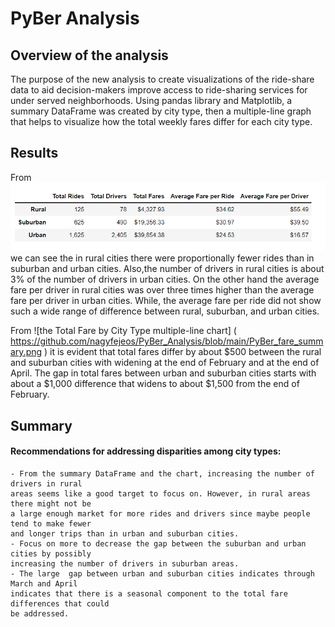 # PyBer Analysis

## Overview of the analysis
The purpose of the new analysis to create visualizations of the ride-share data to aid 
decision-makers improve access to ride-sharing services for under served neighborhoods. 
Using pandas library and Matplotlib, a summary DataFrame was created by city type, then
a multiple-line graph that helps to visualize how the total weekly fares differ for each
city type.

## Results
From ![the summary DataFrame]( https://github.com/nagyfejeos/PyBer_Analysis/blob/main/pyber_summary_df.png )
we can see the in rural cities there were proportionally fewer rides than in suburban and urban
cities. Also,the number of drivers in rural cities is about 3% of the number of drivers in urban cities. 
On the other hand the average fare per driver in rural cities was over three times higher than 
the average fare per driver in urban cities. While, the average fare per ride did not show such a wide range 
of difference between rural, suburban, and urban cities.

From ![the Total Fare by City Type multiple-line chart] ( https://github.com/nagyfejeos/PyBer_Analysis/blob/main/PyBer_fare_summary.png )
it is evident that total fares differ by about $500 between the rural and suburban cities
with widening at the end of February and at the end of April. The gap in total fares between urban 
and suburban cities starts with about a $1,000 difference that widens to about $1,500 from
the end of February.

## Summary
#### Recommendations for addressing disparities among city types:
	- From the summary DataFrame and the chart, increasing the number of drivers in rural
	areas seems like a good target to focus on. However, in rural areas there might not be 
	a large enough market for more rides and drivers since maybe people tend to make fewer 
	and longer trips than in urban and suburban cities. 
	- Focus on more to decrease the gap between the suburban and urban cities by possibly
	increasing the number of drivers in suburban areas. 
	- The large  gap between urban and suburban cities indicates through March and April
	indicates that there is a seasonal component to the total fare differences that could 
	be addressed. 

	